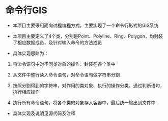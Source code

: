 # 命令行GIS
- 本项目主要采用面向过程编程方式，主要实现了一个命令行形式的GIS系统

- 本项目主要定义了4个类，分别是Point、Polyline、Ring、Polygon，均封装了相应数据成员，及针对输入命令的方法成员

- 具体实现思路为：

1. 将命令语句中对不同类对象的操作，封装在各个类中

2. 从文件中整行读入命令语句，对命令语句做字符串分割

3. 按照分割得到的字符串，对作用的类对象、执行的操作分类，通过判断语句，执行相应操作

4. 执行所有命令语句，将各个类的对象存入容器中，最后统一输出到文件中

- 具体实现及说明见源代码及注释